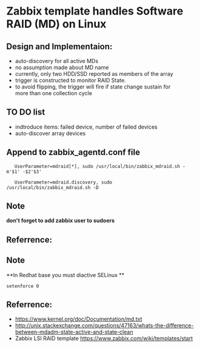 Zabbix template handles Software RAID (MD) on Linux
==================

Design and Implementaion:
-----------------

- auto-discovery for all active MDs
- no assumption made about MD name
- currently, only two HDD/SSD reported as members of the array
- trigger is constructed to monitor RAID State.
- to avoid flipping, the trigger will fire if state change sustain for  
 more than one collection cycle


TO DO list
------

- indtroduce items: failed device, number of failed devices
- auto-discover array devices


Append to zabbix_agentd.conf file
----------------
``` sheell
   UserParameter=mdraid[*], sudo /usr/local/bin/zabbix_mdraid.sh -m'$1' -$2'$3'
   
   UserParameter=mdraid.discovery, sudo /usr/local/bin/zabbix_mdraid.sh -D 
```
Note
----
**don't forget to add zabbix user to sudoers**


Referrence:
-------
Note
----
**In Redhat base you must diactive SELinux **

```
setenforce 0
```


Referrence:
-------
- https://www.kernel.org/doc/Documentation/md.txt
- http://unix.stackexchange.com/questions/47163/whats-the-difference-between-mdadm-state-active-and-state-clean
- Zabbix LSI RAID template https://www.zabbix.com/wiki/templates/start
